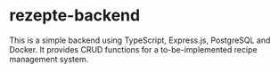 # rezepte-backend

This is a simple backend using TypeScript, Express.js, PostgreSQL and Docker. It provides CRUD functions for a to-be-implemented recipe management system.
